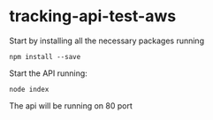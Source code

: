 # tracking-api-test-aws

Start by installing all the necessary packages running 

`npm install --save`

Start the API running:

`node index`

The api will be running on 80 port 